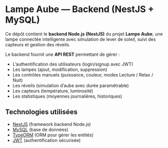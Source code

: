 # Lampe Aube — Backend (NestJS + MySQL)

Ce dépôt contient le **backend Node.js (NestJS)** du projet **Lampe Aube**, une lampe connectée intelligente avec simulation de lever de soleil, suivi des capteurs et gestion des réveils.

Le backend fournit une **API REST** permettant de gérer :
- L’authentification des utilisateurs (login/signup avec JWT)
- Les lampes (ajout, modification, suppression)
- Les contrôles manuels (puissance, couleur, modes Lecture / Relax / Nuit)
- Les réveils (simulation d’aube avec durée paramétrable)
- Les capteurs (température, luminosité)
- Les statistiques (moyennes journalières, historiques)

## Technologies utilisées

- [NestJS](https://nestjs.com/) (framework backend Node.js)
- [MySQL](https://www.mysql.com/) (base de données)
- [TypeORM](https://typeorm.io/) (ORM pour gérer les entités)
- [JWT](https://jwt.io/) (authentification sécurisée)
